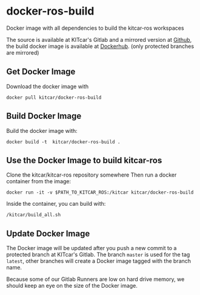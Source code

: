 # docker-ros-build

Docker image with all dependencies to build the kitcar-ros workspaces

The source is available at KITcar's Gitlab and a mirrored version at
[Github](https://github.com/KITcar-Team/docker-ros-build), the build docker
image is available at
[Dockerhub](https://hub.docker.com/r/kitcar/docker-ros-build/).
(only protected branches are mirrored)


## Get Docker Image

Download the docker image with

```
docker pull kitcar/docker-ros-build
```


## Build Docker Image

Build the docker image with:

```
docker build -t  kitcar/docker-ros-build .
```


## Use the Docker Image to build kitcar-ros

Clone the kitcar/kitcar-ros repository somewhere
Then run a docker container from the image:

```
docker run -it -v $PATH_TO_KITCAR_ROS:/kitcar kitcar/docker-ros-build
```

Inside the container, you can build with:

```
/kitcar/build_all.sh
```


## Update Docker Image

The Docker image will be updated after you push a new commit to a protected
branch at KITcar's Gitlab. The branch `master` is used for the tag `latest`,
other branches will create a Docker image tagged with the branch name.

Because some of our Gitlab Runners are low on hard drive memory, we should keep
an eye on the size of the Docker image.
